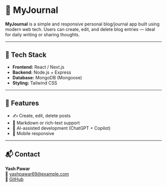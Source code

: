 # 📘 MyJournal

**MyJournal** is a simple and responsive personal blog/journal app built using modern web tech. Users can create, edit, and delete blog entries — ideal for daily writing or sharing thoughts.

---

## 🔧 Tech Stack

- **Frontend:** React / Next.js  
- **Backend:** Node.js + Express  
- **Database:** MongoDB (Mongoose)  
- **Styling:** Tailwind CSS   

---

## 🚀 Features

- ✍️ Create, edit, delete posts  
- 🧾 Markdown or rich-text support  
- 🧠 AI-assisted development (ChatGPT + Copilot)  
- 📱 Mobile responsive  

---

## 📬 Contact

**Yash Pawar**  
📧 yashpawar69@example.com  
🔗 [GitHub](https://github.com/yashpawar69/My-journal.git)

